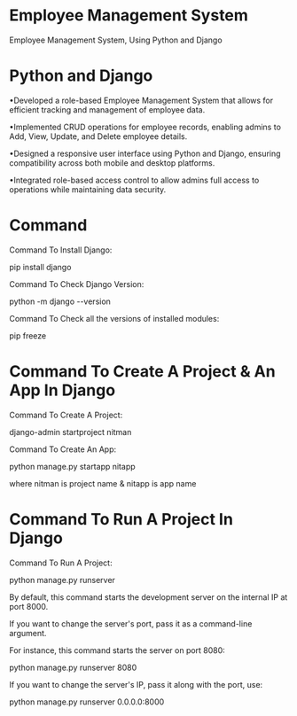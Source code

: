 # Employee Management System
Employee Management System, Using Python and Django

# Python and Django
•Developed a role-based Employee Management System that allows for efficient tracking and management of employee data.

•Implemented CRUD operations for employee records, enabling admins to Add, View, Update, and Delete employee details.

•Designed a responsive user interface using Python and Django, ensuring compatibility across both mobile and desktop platforms.

•Integrated role-based access control to allow admins full access to operations while maintaining data security.

# Command 
Command To Install Django:

pip install django

Command To Check Django Version:

python -m django --version

Command To Check all the versions of installed modules:

pip freeze

# Command To Create A Project & An App In Django

Command To Create A Project:

django-admin startproject nitman

Command To Create An App:

python manage.py startapp nitapp

where nitman is project name & nitapp is app name

# Command To Run A Project In Django
Command To Run A Project:

python manage.py runserver

By default, this command starts the development server on the internal IP at port 8000.

If you want to change the server's port, pass it as a command-line argument.

For instance, this command starts the server on port 8080:

python manage.py runserver 8080

If you want to change the server's IP, pass it along with the port, use:

python manage.py runserver 0.0.0.0:8000


